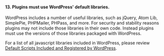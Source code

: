 <h4>13. Plugins must use WordPress' default libraries.</h4>

WordPress includes a number of useful libraries, such as jQuery, Atom Lib, SimplePie, PHPMailer, PHPass, and more. For security and stability reasons plugins may not include those libraries in their own code. Instead plugins must use the versions of those libraries packaged with WordPress.

For a list of all javascript libraries included in WordPress, please review <a href="https://developer.wordpress.org/reference/functions/wp_enqueue_script/#notes">Default Scripts Included and Registered by WordPress</a>.